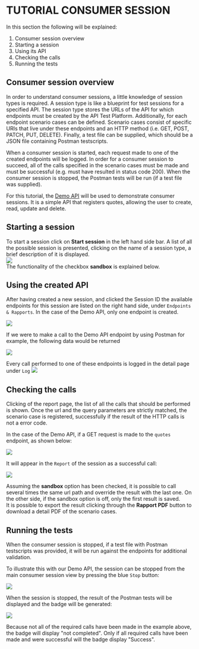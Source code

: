 # TUTORIAL CONSUMER SESSION

In this section the following will be explained:
1. Consumer session overview
2. Starting a session
3. Using its API
4. Checking the calls
5. Running the tests

## Consumer session overview
In order to understand consumer sessions, a little knowledge of session types is required. A session type is like a blueprint for test sessions for a specified API. The session type stores the URLs of the API for which endpoints must be created by the API Test Platform. Additionally, for each endpoint scenario cases can be defined. Scenario cases consist of specific URIs that live under these endpoints and an HTTP method (i.e. GET, POST, PATCH, PUT, DELETE). Finally, a test file can be supplied, which should be a JSON
file containing Postman testscripts.

When a consumer session is started, each request made to one of the created endpoints will be logged. In order for a consumer session to succeed, all of the calls specified in the scenario cases must be made and must be successful (e.g. must have resulted in status code 200). When the consumer session is stopped, the Postman tests will be run (if a test file was supplied).

For this tutorial, the [Demo API](https://demo.api-test.nl/api/v2/schema/) will be used to demonstrate consumer sessions. It is a simple API that registers quotes, allowing the user to create, read, update and delete.

## Starting a session
To start a session click on **Start session** in the left hand side bar. 
A list of all the possible session is presented, clicking on the name of a session type, a brief description of it is displayed.  
![](https://raw.githubusercontent.com/VNG-Realisatie/api-testvoorziening/master/tutorials/images/start_testrun.png)   
The functionality of the checkbox **sandbox** is explained below.

## Using the created API
After having created a new session, and clicked the Session ID the available endpoints for this session are listed on the right hand side, under `Endpoints & Rapports`. In the case of the Demo API, only one endpoint is created.

![](https://raw.githubusercontent.com/VNG-Realisatie/api-testvoorziening/master/tutorials/images/endpoints.png) 

If we were to make a call to the Demo API endpoint by using Postman for example, the following data would be returned

![](https://raw.githubusercontent.com/VNG-Realisatie/api-testvoorziening/master/tutorials/images/postman_request1.png)

Every call performed to one of these endpoints is logged in the detail page under `Log`
![](https://raw.githubusercontent.com/VNG-Realisatie/api-testvoorziening/master/tutorials/images/consumers_log.png)

## Checking the calls
Clicking of the report page, the list of all the calls that should be performed is shown. Once the url and the query parameters are strictly matched, the scenario case is registered, successfully if the result of the HTTP calls is not a error code.

In the case of the Demo API, if a GET request is made to the `quotes` endpoint, as shown below:

![](https://raw.githubusercontent.com/VNG-Realisatie/api-testvoorziening/master/tutorials/images/postman_request2.png)

It will appear in the `Report` of the session as a successful call:

![](https://raw.githubusercontent.com/VNG-Realisatie/api-testvoorziening/master/tutorials/images/consumers_report.png)

Assuming the **sandbox** option has been checked, it is possible to call several times the same url path and override the result with the last one. On the other side, if the sandbox option is off, only the first result is saved.  
It is possible to export the result clicking through the **Rapport PDF** button to download a detail PDF of the scenario cases.  

## Running the tests
When the consumer session is stopped, if a test file with Postman testscripts was provided, it will be run against the endpoints for additional validation.

To illustrate this with our Demo API, the session can be stopped from the main consumer session view by pressing the blue `Stop` button:

![](https://raw.githubusercontent.com/VNG-Realisatie/api-testvoorziening/master/tutorials/images/stop_session.png)

When the session is stopped, the result of the Postman tests will be displayed and the badge will be generated:

![](https://raw.githubusercontent.com/VNG-Realisatie/api-testvoorziening/master/tutorials/images/session_result.png)

Because not all of the required calls have been made in the example above, the badge will display "not completed". Only if all required calls have been made and were successful will the badge display "Success".
